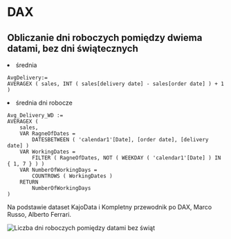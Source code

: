 # DAX
## Obliczanie dni roboczych pomiędzy dwiema datami, bez dni świątecznych
<li> średnia

```
AvgDelivery:=
AVERAGEX ( sales, INT ( sales[delivery date] - sales[order date] ) + 1 )
```

<li> średnia dni robocze
    
```
Avg_Delivery_WD :=
AVERAGEX (
    sales,
    VAR RagneOfDates =
        DATESBETWEEN ( 'calendar1'[Date], [order date], [delivery date] )
    VAR WorkingDates =
        FILTER ( RagneOfDates, NOT ( WEEKDAY ( 'calendar1'[Date] ) IN { 1, 7 } ) )
    VAR NumberOfWorkingDays =
        COUNTROWS ( WorkingDates )
    RETURN
        NumberOfWorkingDays
)
```
Na podstawie dataset KajoData i Kompletny przewodnik po DAX, Marco Russo, Alberto Ferrari.

![Liczba dni roboczych pomiędzy datami bez świąt](https://github.com/user-attachments/assets/d39c2b7a-5b6a-4c92-89b0-f969c989174b)

